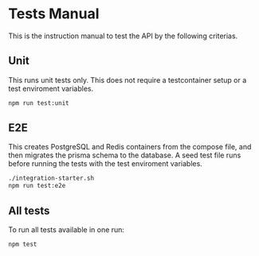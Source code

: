 # Tests Manual

This is the instruction manual to test the API by the following criterias.

## Unit

This runs unit tests only. This does not require a testcontainer setup or a test enviroment variables.

```bash
npm run test:unit
```

## E2E

This creates PostgreSQL and Redis containers from the compose file, and then migrates the prisma schema to the database. A seed test file runs before running the tests with the test enviroment variables.

```bash
./integration-starter.sh
npm run test:e2e
```

## All tests

To run all tests available in one run:

```bash
npm test
```
